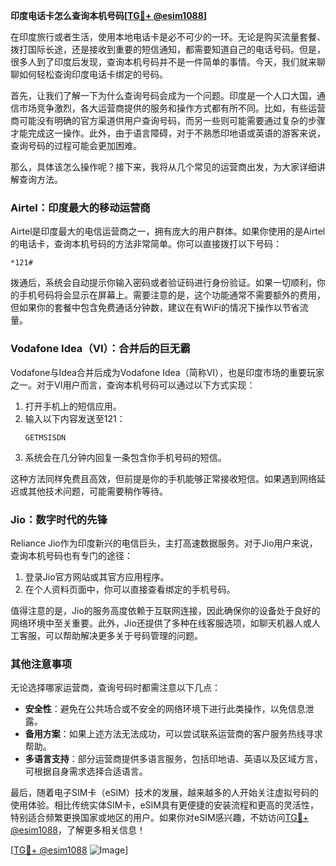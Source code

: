 **印度电话卡怎么查询本机号码[[TG💪+ @esim1088](https://t.me/s/esim1088)]**

在印度旅行或者生活，使用本地电话卡是必不可少的一环。无论是购买流量套餐、拨打国际长途，还是接收到重要的短信通知，都需要知道自己的电话号码。但是，很多人到了印度后发现，查询本机号码并不是一件简单的事情。今天，我们就来聊聊如何轻松查询印度电话卡绑定的号码。

首先，让我们了解一下为什么查询号码会成为一个问题。印度是一个人口大国，通信市场竞争激烈，各大运营商提供的服务和操作方式都有所不同。比如，有些运营商可能没有明确的官方渠道供用户查询号码，而另一些则可能需要通过复杂的步骤才能完成这一操作。此外，由于语言障碍，对于不熟悉印地语或英语的游客来说，查询号码的过程可能会更加困难。

那么，具体该怎么操作呢？接下来，我将从几个常见的运营商出发，为大家详细讲解查询方法。

### Airtel：印度最大的移动运营商

Airtel是印度最大的电信运营商之一，拥有庞大的用户群体。如果你使用的是Airtel的电话卡，查询本机号码的方法非常简单。你可以直接拨打以下号码：

```
*121#
```

拨通后，系统会自动提示你输入密码或者验证码进行身份验证。如果一切顺利，你的手机号码将会显示在屏幕上。需要注意的是，这个功能通常不需要额外的费用，但如果你的套餐中包含免费通话分钟数，建议在有WiFi的情况下操作以节省流量。

### Vodafone Idea（VI）：合并后的巨无霸

Vodafone与Idea合并后成为Vodafone Idea（简称VI），也是印度市场的重要玩家之一。对于VI用户而言，查询本机号码可以通过以下方式实现：

1. 打开手机上的短信应用。
2. 输入以下内容发送至121：
   ```
   GETMSISDN
   ```
3. 系统会在几分钟内回复一条包含你手机号码的短信。

这种方法同样免费且高效，但前提是你的手机能够正常接收短信。如果遇到网络延迟或其他技术问题，可能需要稍作等待。

### Jio：数字时代的先锋

Reliance Jio作为印度新兴的电信巨头，主打高速数据服务。对于Jio用户来说，查询本机号码也有专门的途径：

1. 登录Jio官方网站或其官方应用程序。
2. 在个人资料页面中，你可以直接查看绑定的手机号码。

值得注意的是，Jio的服务高度依赖于互联网连接，因此确保你的设备处于良好的网络环境中至关重要。此外，Jio还提供了多种在线客服选项，如聊天机器人或人工客服，可以帮助解决更多关于号码管理的问题。

### 其他注意事项

无论选择哪家运营商，查询号码时都需注意以下几点：

- **安全性**：避免在公共场合或不安全的网络环境下进行此类操作，以免信息泄露。
- **备用方案**：如果上述方法无法成功，可以尝试联系运营商的客户服务热线寻求帮助。
- **多语言支持**：部分运营商提供多语言服务，包括印地语、英语以及区域方言，可根据自身需求选择合适语言。

最后，随着电子SIM卡（eSIM）技术的发展，越来越多的人开始关注虚拟号码的使用体验。相比传统实体SIM卡，eSIM具有更便捷的安装流程和更高的灵活性，特别适合频繁更换国家或地区的用户。如果你对eSIM感兴趣，不妨访问[TG💪+ @esim1088](https://t.me/s/esim1088)，了解更多相关信息！

[[TG💪+ @esim1088](https://t.me/s/esim1088) ![Image](https://i.postimg.cc/4NQfJmqS/Snipaste-2025-05-13-00-14-12.png)]
